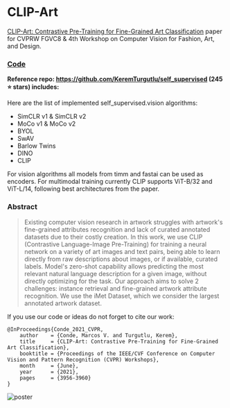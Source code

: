 # CLIP-Art

[CLIP-Art: Contrastive Pre-Training for Fine-Grained Art Classification](https://openaccess.thecvf.com/content/CVPR2021W/CVFAD/html/Conde_CLIP-Art_Contrastive_Pre-Training_for_Fine-Grained_Art_Classification_CVPRW_2021_paper.html) paper for CVPRW FGVC8 & 4th Workshop on Computer Vision for Fashion, Art, and Design.

### [Code](https://github.com/KeremTurgutlu/self_supervised)

**Reference repo: https://github.com/KeremTurgutlu/self_supervised (245 ⭐ stars) includes:**

Here are the list of implemented self_supervised.vision algorithms:
- SimCLR v1 & SimCLR v2
- MoCo v1 & MoCo v2
- BYOL
- SwAV
- Barlow Twins
- DINO
- CLIP

For vision algorithms all models from timm and fastai can be used as encoders.
For multimodal training currently CLIP supports ViT-B/32 and ViT-L/14, following best architectures from the paper.


### Abstract

> Existing computer vision research in artwork struggles with artwork's fine-grained attributes recognition and lack of curated annotated datasets due to their costly creation. In this work, we use CLIP (Contrastive Language-Image Pre-Training) for training a neural network on a variety of art images and text pairs, being able to learn directly from raw descriptions about images, or if available, curated labels. Model's zero-shot capability allows predicting the most relevant natural language description for a given image, without directly optimizing for the task. Our approach aims to solve 2 challenges: instance retrieval and fine-grained artwork attribute recognition. We use the iMet Dataset, which we consider the largest annotated artwork dataset. 

If you use our code or ideas do not forget to cite our work:

```
@InProceedings{Conde_2021_CVPR,
    author    = {Conde, Marcos V. and Turgutlu, Kerem},
    title     = {CLIP-Art: Contrastive Pre-Training for Fine-Grained Art Classification},
    booktitle = {Proceedings of the IEEE/CVF Conference on Computer Vision and Pattern Recognition (CVPR) Workshops},
    month     = {June},
    year      = {2021},
    pages     = {3956-3960}
}
```

<img src="https://i.ibb.co/pnHrz1d/poster.png" alt="poster" border="0">
